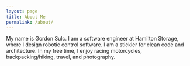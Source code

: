 ```yaml
---
layout: page
title: About Me
permalink: /about/
---
```


My name is Gordon Sulc. I am a software engineer at Hamilton Storage, where I design robotic control software. I am a stickler for clean code and architecture. In my free time, I enjoy racing motorcycles, backpacking/hiking, travel, and photography.
